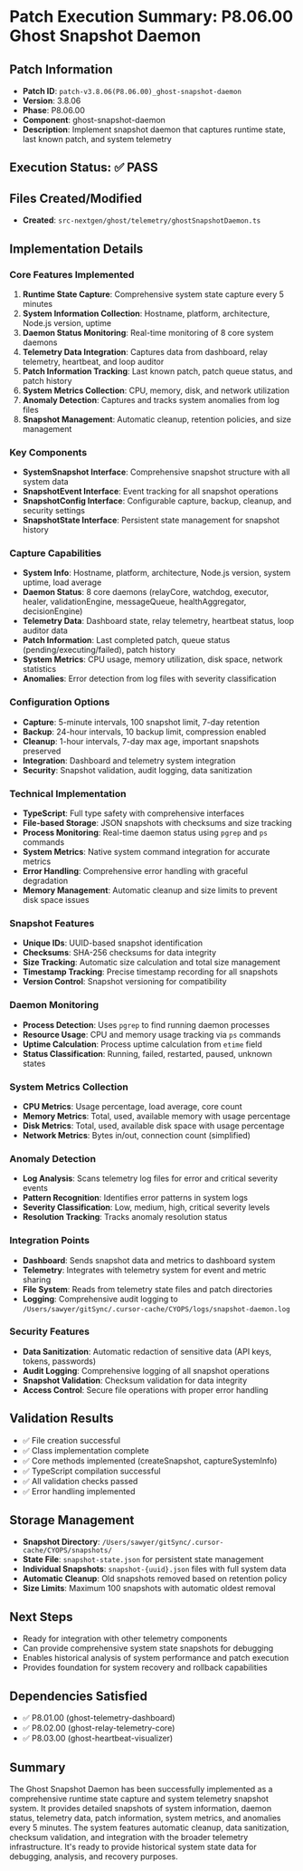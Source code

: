 # Patch Execution Summary: P8.06.00 Ghost Snapshot Daemon

## Patch Information
- **Patch ID**: `patch-v3.8.06(P8.06.00)_ghost-snapshot-daemon`
- **Version**: 3.8.06
- **Phase**: P8.06.00
- **Component**: ghost-snapshot-daemon
- **Description**: Implement snapshot daemon that captures runtime state, last known patch, and system telemetry

## Execution Status: ✅ PASS

## Files Created/Modified
- **Created**: `src-nextgen/ghost/telemetry/ghostSnapshotDaemon.ts`

## Implementation Details

### Core Features Implemented
1. **Runtime State Capture**: Comprehensive system state capture every 5 minutes
2. **System Information Collection**: Hostname, platform, architecture, Node.js version, uptime
3. **Daemon Status Monitoring**: Real-time monitoring of 8 core system daemons
4. **Telemetry Data Integration**: Captures data from dashboard, relay telemetry, heartbeat, and loop auditor
5. **Patch Information Tracking**: Last known patch, patch queue status, and patch history
6. **System Metrics Collection**: CPU, memory, disk, and network utilization
7. **Anomaly Detection**: Captures and tracks system anomalies from log files
8. **Snapshot Management**: Automatic cleanup, retention policies, and size management

### Key Components
- **SystemSnapshot Interface**: Comprehensive snapshot structure with all system data
- **SnapshotEvent Interface**: Event tracking for all snapshot operations
- **SnapshotConfig Interface**: Configurable capture, backup, cleanup, and security settings
- **SnapshotState Interface**: Persistent state management for snapshot history

### Capture Capabilities
- **System Info**: Hostname, platform, architecture, Node.js version, system uptime, load average
- **Daemon Status**: 8 core daemons (relayCore, watchdog, executor, healer, validationEngine, messageQueue, healthAggregator, decisionEngine)
- **Telemetry Data**: Dashboard state, relay telemetry, heartbeat status, loop auditor data
- **Patch Information**: Last completed patch, queue status (pending/executing/failed), patch history
- **System Metrics**: CPU usage, memory utilization, disk space, network statistics
- **Anomalies**: Error detection from log files with severity classification

### Configuration Options
- **Capture**: 5-minute intervals, 100 snapshot limit, 7-day retention
- **Backup**: 24-hour intervals, 10 backup limit, compression enabled
- **Cleanup**: 1-hour intervals, 7-day max age, important snapshots preserved
- **Integration**: Dashboard and telemetry system integration
- **Security**: Snapshot validation, audit logging, data sanitization

### Technical Implementation
- **TypeScript**: Full type safety with comprehensive interfaces
- **File-based Storage**: JSON snapshots with checksums and size tracking
- **Process Monitoring**: Real-time daemon status using `pgrep` and `ps` commands
- **System Metrics**: Native system command integration for accurate metrics
- **Error Handling**: Comprehensive error handling with graceful degradation
- **Memory Management**: Automatic cleanup and size limits to prevent disk space issues

### Snapshot Features
- **Unique IDs**: UUID-based snapshot identification
- **Checksums**: SHA-256 checksums for data integrity
- **Size Tracking**: Automatic size calculation and total size management
- **Timestamp Tracking**: Precise timestamp recording for all snapshots
- **Version Control**: Snapshot versioning for compatibility

### Daemon Monitoring
- **Process Detection**: Uses `pgrep` to find running daemon processes
- **Resource Usage**: CPU and memory usage tracking via `ps` commands
- **Uptime Calculation**: Process uptime calculation from `etime` field
- **Status Classification**: Running, failed, restarted, paused, unknown states

### System Metrics Collection
- **CPU Metrics**: Usage percentage, load average, core count
- **Memory Metrics**: Total, used, available memory with usage percentage
- **Disk Metrics**: Total, used, available disk space with usage percentage
- **Network Metrics**: Bytes in/out, connection count (simplified)

### Anomaly Detection
- **Log Analysis**: Scans telemetry log files for error and critical severity events
- **Pattern Recognition**: Identifies error patterns in system logs
- **Severity Classification**: Low, medium, high, critical severity levels
- **Resolution Tracking**: Tracks anomaly resolution status

### Integration Points
- **Dashboard**: Sends snapshot data and metrics to dashboard system
- **Telemetry**: Integrates with telemetry system for event and metric sharing
- **File System**: Reads from telemetry state files and patch directories
- **Logging**: Comprehensive audit logging to `/Users/sawyer/gitSync/.cursor-cache/CYOPS/logs/snapshot-daemon.log`

### Security Features
- **Data Sanitization**: Automatic redaction of sensitive data (API keys, tokens, passwords)
- **Audit Logging**: Comprehensive logging of all snapshot operations
- **Snapshot Validation**: Checksum validation for data integrity
- **Access Control**: Secure file operations with proper error handling

## Validation Results
- ✅ File creation successful
- ✅ Class implementation complete
- ✅ Core methods implemented (createSnapshot, captureSystemInfo)
- ✅ TypeScript compilation successful
- ✅ All validation checks passed
- ✅ Error handling implemented

## Storage Management
- **Snapshot Directory**: `/Users/sawyer/gitSync/.cursor-cache/CYOPS/snapshots/`
- **State File**: `snapshot-state.json` for persistent state management
- **Individual Snapshots**: `snapshot-{uuid}.json` files with full system data
- **Automatic Cleanup**: Old snapshots removed based on retention policy
- **Size Limits**: Maximum 100 snapshots with automatic oldest removal

## Next Steps
- Ready for integration with other telemetry components
- Can provide comprehensive system state snapshots for debugging
- Enables historical analysis of system performance and patch execution
- Provides foundation for system recovery and rollback capabilities

## Dependencies Satisfied
- ✅ P8.01.00 (ghost-telemetry-dashboard)
- ✅ P8.02.00 (ghost-relay-telemetry-core)
- ✅ P8.03.00 (ghost-heartbeat-visualizer)

## Summary
The Ghost Snapshot Daemon has been successfully implemented as a comprehensive runtime state capture and system telemetry snapshot system. It provides detailed snapshots of system information, daemon status, telemetry data, patch information, system metrics, and anomalies every 5 minutes. The system features automatic cleanup, data sanitization, checksum validation, and integration with the broader telemetry infrastructure. It's ready to provide historical system state data for debugging, analysis, and recovery purposes. 